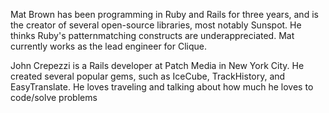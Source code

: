 Mat Brown has been programming in Ruby and Rails for three years, and is the creator of several open-source libraries, most notably Sunspot. He thinks Ruby's patternmatching constructs are underappreciated. Mat currently works as the lead engineer for Clique.

John Crepezzi is a Rails developer at Patch Media in New York City. He created several popular gems, such as IceCube, TrackHistory, and EasyTranslate. He loves traveling and talking about how much he loves to code/solve problems

